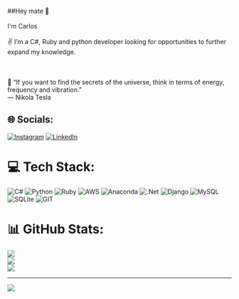 
##Hey mate 👋<br><br>   I'm Carlos<br><br>✌ I'm a C#, Ruby and python developer looking for opportunities to further expand my knowledge.<br><br><br><br>🧠 “If you want to find the secrets of the universe, think in terms of energy, frequency and vibration.”<br>― Nikola Tesla


## 🌐 Socials:
[![Instagram](https://img.shields.io/badge/Instagram-%23E4405F.svg?logo=Instagram&logoColor=white)](https://instagram.com/cadu_loar) [![LinkedIn](https://img.shields.io/badge/LinkedIn-%230077B5.svg?logo=linkedin&logoColor=white)](https://linkedin.com/in/carloss-lopess) 

# 💻 Tech Stack:
![C#](https://img.shields.io/badge/c%23-%23239120.svg?style=plastic&logo=c-sharp&logoColor=white) ![Python](https://img.shields.io/badge/python-3670A0?style=plastic&logo=python&logoColor=ffdd54) ![Ruby](https://img.shields.io/badge/ruby-%23CC342D.svg?style=plastic&logo=ruby&logoColor=white) ![AWS](https://img.shields.io/badge/AWS-%23FF9900.svg?style=plastic&logo=amazon-aws&logoColor=white) ![Anaconda](https://img.shields.io/badge/Anaconda-%2344A833.svg?style=plastic&logo=anaconda&logoColor=white) ![.Net](https://img.shields.io/badge/.NET-5C2D91?style=plastic&logo=.net&logoColor=white) ![Django](https://img.shields.io/badge/django-%23092E20.svg?style=plastic&logo=django&logoColor=white) ![MySQL](https://img.shields.io/badge/mysql-%2300f.svg?style=plastic&logo=mysql&logoColor=white) ![SQLite](https://img.shields.io/badge/sqlite-%2307405e.svg?style=plastic&logo=sqlite&logoColor=white) ![GIT](https://img.shields.io/badge/Git-fc6d26?style=plastic&logo=git&logoColor=white)
# 📊 GitHub Stats:
![](https://github-readme-stats.vercel.app/api?username=carloslopess&theme=radical&hide_border=false&include_all_commits=true&count_private=false)<br/>
![](https://github-readme-streak-stats.herokuapp.com/?user=carloslopess&theme=radical&hide_border=false)<br/>
![](https://github-readme-stats.vercel.app/api/top-langs/?username=carloslopess&theme=radical&hide_border=false&include_all_commits=true&count_private=false&layout=compact)

---
[![](https://visitcount.itsvg.in/api?id=carloslopess&icon=5&color=4)](https://visitcount.itsvg.in)

<!-- Proudly created with GPRM ( https://gprm.itsvg.in ) -->

